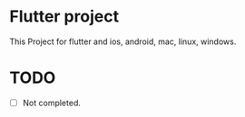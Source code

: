 # Flutter project
This Project for flutter and ios, android, mac, linux, windows.

# TODO
- [ ] Not completed.
